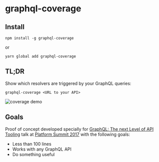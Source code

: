 # graphql-coverage

## Install

    npm install -g graphql-coverage
or

    yarn global add graphql-coverage


## TL;DR

Show which resolvers are triggered by your GraphQL queries:

    graphql-coverage <URL to your API>

![coverage demo](demo.gif)

## Goals

Proof of concept developed specially for [GraphQL: The next Level of API Tooling](https://nordicapis.com/?post_type=sessions&p=6681) talk at [Platform Summit 2017](https://nordicapis.com/events/the-2017-api-platform-summit/) with the following goals:
* Less than 100 lines
* Works with any GraphQL API
* Do something useful
